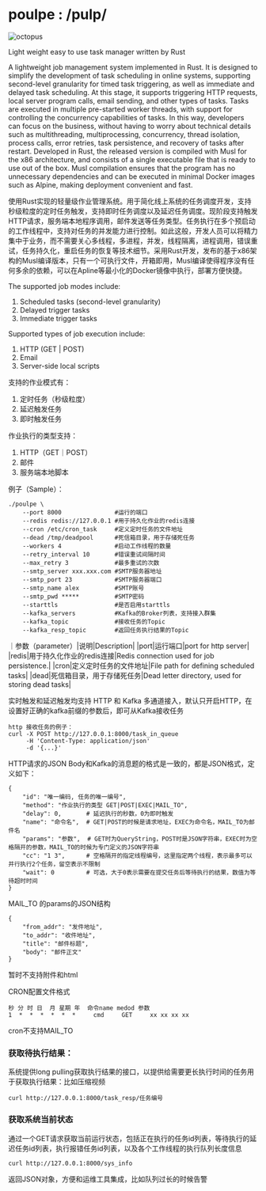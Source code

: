 # poulpe : /pulp/

![octopus](https://github.com/ipconfiger/poulpe/assets/950968/aa364b2f-9429-40c1-b110-2d29f033e213)


Light weight easy to use task manager written by Rust

A lightweight job management system implemented in Rust. It is designed to simplify the development of task scheduling in online systems, supporting second-level granularity for timed task triggering, as well as immediate and delayed task scheduling. At this stage, it supports triggering HTTP requests, local server program calls, email sending, and other types of tasks. Tasks are executed in multiple pre-started worker threads, with support for controlling the concurrency capabilities of tasks. In this way, developers can focus on the business, without having to worry about technical details such as multithreading, multiprocessing, concurrency, thread isolation, process calls, error retries, task persistence, and recovery of tasks after restart. Developed in Rust, the released version is compiled with Musl for the x86 architecture, and consists of a single executable file that is ready to use out of the box. Musl compilation ensures that the program has no unnecessary dependencies and can be executed in minimal Docker images such as Alpine, making deployment convenient and fast.

使用Rust实现的轻量级作业管理系统。用于简化线上系统的任务调度开发，支持秒级粒度的定时任务触发，支持即时任务调度以及延迟任务调度。现阶段支持触发HTTP请求，服务端本地程序调用，邮件发送等任务类型。任务执行在多个预启动的工作线程中，支持对任务的并发能力进行控制。如此这般，开发人员可以将精力集中于业务，而不需要关心多线程，多进程，并发，线程隔离，进程调用，错误重试，任务持久化，重启任务的恢复等技术细节。采用Rust开发，发布的基于x86架构的Musl编译版本，只有一个可执行文件，开箱即用，Musl编译使得程序没有任何多余的依赖，可以在Apline等最小化的Docker镜像中执行，部署方便快捷。

The supported job modes include:

1. Scheduled tasks (second-level granularity)
2. Delayed trigger tasks
3. Immediate trigger tasks

Supported types of job execution include:

1. HTTP (GET | POST)
2. Email
3. Server-side local scripts

支持的作业模式有：

1. 定时任务（秒级粒度）
2. 延迟触发任务
3. 即时触发任务

作业执行的类型支持：

1. HTTP（GET｜POST）
2. 邮件
3. 服务端本地脚本

例子（Sample）：

    ./poulpe \
        --port 8000               #运行的端口
        --redis redis://127.0.0.1 #用于持久化作业的redis连接
        --cron /etc/cron_task     #定义定时任务的文件地址
        --dead /tmp/deadpool      #死信箱目录，用于存储死任务
        --workers 4               #启动工作线程的数量
        --retry_interval 10       #错误重试间隔时间
        --max_retry 3             #最多重试的次数
        --smtp_server xxx.xxx.com #SMTP服务器地址
        --smtp_port 23            #SMTP服务器端口
        --smtp_name alex          #SMTP账号
        --smtp_pwd *****          #SMTP密码
        --starttls                #是否启用starttls
        --kafka_servers           #Kafka的Broker列表，支持接入群集
        --kafka_topic             #接收任务的Topic
        --kafka_resp_topic        #返回任务执行结果的Topic

｜参数（parameter）|说明|Description|
|port|运行端口|port for http server|
|redis|用于持久化作业的redis连接|Redis connection used for job persistence.|
|cron|定义定时任务的文件地址|File path for defining scheduled tasks|
|dead|死信箱目录，用于存储死任务|Dead letter directory, used for storing dead tasks|


实时触发和延迟触发均支持 HTTP 和 Kafka 多通道接入，默认只开启HTTP，在设置好正确的kafka前缀的参数后，即可从Kafka接收任务

    http 接收任务的例子：
    curl -X POST http://127.0.0.1:8000/task_in_queue
         -H 'Content-Type: application/json'
         -d '{...}'

HTTP请求的JSON Body和Kafka的消息题的格式是一致的，都是JSON格式，定义如下：

    {
        "id": "唯一编码, 任务的唯一编号",
        "method": "作业执行的类型 GET|POST|EXEC|MAIL_TO",
        "delay": 0,       # 延迟执行的秒数，0为即时触发
        "name": "命令名",  # GET|POST的时候是请求地址，EXEC为命令名，MAIL_TO为邮件名
        "params": "参数",  # GET时为QueryString，POST时是JSON字符串，EXEC时为空格隔开的参数，MAIL_TO的时候为专门定义的JSON字符串
        "cc": "1 3",      # 空格隔开的指定线程编号，这里指定两个线程，表示最多可以并行执行2个任务，留空表示不限制
        "wait": 0         # 可选，大于0表示需要在提交任务后等待执行的结果，数值为等待超时时间
    }

MAIL_TO 的params的JSON结构

    {
        "from_addr": "发件地址",
        "to_addr": "收件地址",
        "title": "邮件标题",
        "body": "邮件正文"
    }

暂时不支持附件和html

CRON配置文件格式

    秒 分 时 日  月 星期 年  命令name medod 参数
    1  *  *  *  *  *  *     cmd     GET     xx xx xx xx

cron不支持MAIL_TO

### 获取待执行结果：

系统提供long pulling获取执行结果的接口，以提供给需要更长执行时间的任务用于获取执行结果：比如压缩视频

    curl http://127.0.0.1:8000/task_resp/任务编号

### 获取系统当前状态

通过一个GET请求获取当前运行状态，包括正在执行的任务id列表，等待执行的延迟任务id列表，执行报错任务id列表，以及各个工作线程的执行队列长度信息

    curl http://127.0.0.1:8000/sys_info

返回JSON对象，方便和运维工具集成，比如队列过长的时候告警